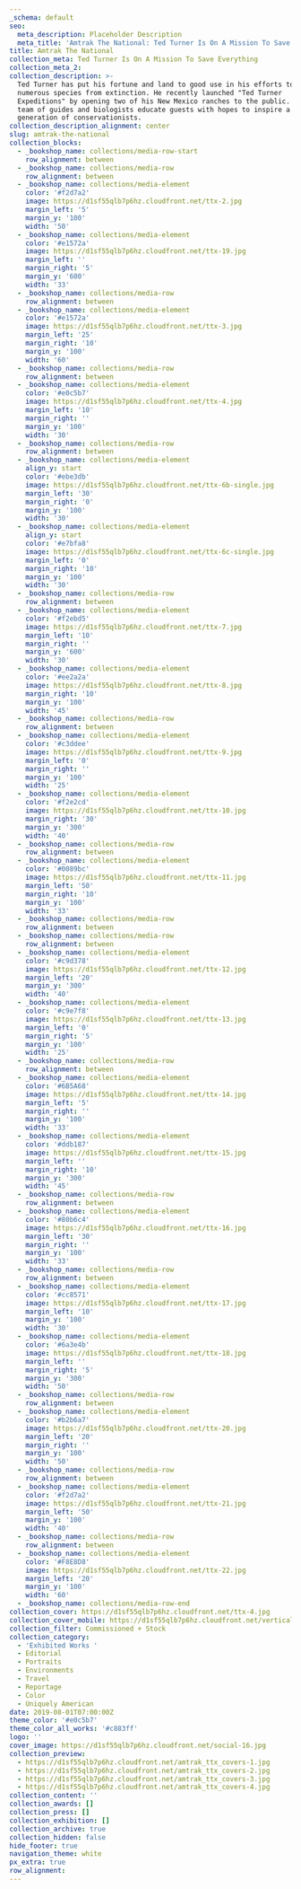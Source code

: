 ```yaml
---
_schema: default
seo:
  meta_description: Placeholder Description
  meta_title: 'Amtrak The National: Ted Turner Is On A Mission To Save Everything'
title: Amtrak The National
collection_meta: Ted Turner Is On A Mission To Save Everything
collection_meta_2:
collection_description: >-
  Ted Turner has put his fortune and land to good use in his efforts to save
  numerous species from extinction. He recently launched "Ted Turner
  Expeditions" by opening two of his New Mexico ranches to the public. There his
  team of guides and biologists educate guests with hopes to inspire a new
  generation of conservationists.
collection_description_alignment: center
slug: amtrak-the-national
collection_blocks:
  - _bookshop_name: collections/media-row-start
    row_alignment: between
  - _bookshop_name: collections/media-row
    row_alignment: between
  - _bookshop_name: collections/media-element
    color: '#f2d7a2'
    image: https://d1sf55qlb7p6hz.cloudfront.net/ttx-2.jpg
    margin_left: '5'
    margin_y: '100'
    width: '50'
  - _bookshop_name: collections/media-element
    color: '#e1572a'
    image: https://d1sf55qlb7p6hz.cloudfront.net/ttx-19.jpg
    margin_left: ''
    margin_right: '5'
    margin_y: '600'
    width: '33'
  - _bookshop_name: collections/media-row
    row_alignment: between
  - _bookshop_name: collections/media-element
    color: '#e1572a'
    image: https://d1sf55qlb7p6hz.cloudfront.net/ttx-3.jpg
    margin_left: '25'
    margin_right: '10'
    margin_y: '100'
    width: '60'
  - _bookshop_name: collections/media-row
    row_alignment: between
  - _bookshop_name: collections/media-element
    color: '#e0c5b7'
    image: https://d1sf55qlb7p6hz.cloudfront.net/ttx-4.jpg
    margin_left: '10'
    margin_right: ''
    margin_y: '100'
    width: '30'
  - _bookshop_name: collections/media-row
    row_alignment: between
  - _bookshop_name: collections/media-element
    align_y: start
    color: '#ebe3db'
    image: https://d1sf55qlb7p6hz.cloudfront.net/ttx-6b-single.jpg
    margin_left: '30'
    margin_right: '0'
    margin_y: '100'
    width: '30'
  - _bookshop_name: collections/media-element
    align_y: start
    color: '#e7bfa8'
    image: https://d1sf55qlb7p6hz.cloudfront.net/ttx-6c-single.jpg
    margin_left: '0'
    margin_right: '10'
    margin_y: '100'
    width: '30'
  - _bookshop_name: collections/media-row
    row_alignment: between
  - _bookshop_name: collections/media-element
    color: '#f2ebd5'
    image: https://d1sf55qlb7p6hz.cloudfront.net/ttx-7.jpg
    margin_left: '10'
    margin_right: ''
    margin_y: '600'
    width: '30'
  - _bookshop_name: collections/media-element
    color: '#ee2a2a'
    image: https://d1sf55qlb7p6hz.cloudfront.net/ttx-8.jpg
    margin_right: '10'
    margin_y: '100'
    width: '45'
  - _bookshop_name: collections/media-row
    row_alignment: between
  - _bookshop_name: collections/media-element
    color: '#c3ddee'
    image: https://d1sf55qlb7p6hz.cloudfront.net/ttx-9.jpg
    margin_left: '0'
    margin_right: ''
    margin_y: '100'
    width: '25'
  - _bookshop_name: collections/media-element
    color: '#f2e2cd'
    image: https://d1sf55qlb7p6hz.cloudfront.net/ttx-10.jpg
    margin_right: '30'
    margin_y: '300'
    width: '40'
  - _bookshop_name: collections/media-row
    row_alignment: between
  - _bookshop_name: collections/media-element
    color: '#0089bc'
    image: https://d1sf55qlb7p6hz.cloudfront.net/ttx-11.jpg
    margin_left: '50'
    margin_right: '10'
    margin_y: '100'
    width: '33'
  - _bookshop_name: collections/media-row
    row_alignment: between
  - _bookshop_name: collections/media-row
    row_alignment: between
  - _bookshop_name: collections/media-element
    color: '#c9d378'
    image: https://d1sf55qlb7p6hz.cloudfront.net/ttx-12.jpg
    margin_left: '20'
    margin_y: '300'
    width: '40'
  - _bookshop_name: collections/media-element
    color: '#c9e7f8'
    image: https://d1sf55qlb7p6hz.cloudfront.net/ttx-13.jpg
    margin_left: '0'
    margin_right: '5'
    margin_y: '100'
    width: '25'
  - _bookshop_name: collections/media-row
    row_alignment: between
  - _bookshop_name: collections/media-element
    color: '#6B5A68'
    image: https://d1sf55qlb7p6hz.cloudfront.net/ttx-14.jpg
    margin_left: '5'
    margin_right: ''
    margin_y: '100'
    width: '33'
  - _bookshop_name: collections/media-element
    color: '#ddb187'
    image: https://d1sf55qlb7p6hz.cloudfront.net/ttx-15.jpg
    margin_left: ''
    margin_right: '10'
    margin_y: '300'
    width: '45'
  - _bookshop_name: collections/media-row
    row_alignment: between
  - _bookshop_name: collections/media-element
    color: '#80b6c4'
    image: https://d1sf55qlb7p6hz.cloudfront.net/ttx-16.jpg
    margin_left: '30'
    margin_right: ''
    margin_y: '100'
    width: '33'
  - _bookshop_name: collections/media-row
    row_alignment: between
  - _bookshop_name: collections/media-element
    color: '#cc8571'
    image: https://d1sf55qlb7p6hz.cloudfront.net/ttx-17.jpg
    margin_left: '10'
    margin_y: '100'
    width: '30'
  - _bookshop_name: collections/media-element
    color: '#6a3e4b'
    image: https://d1sf55qlb7p6hz.cloudfront.net/ttx-18.jpg
    margin_left: ''
    margin_right: '5'
    margin_y: '300'
    width: '50'
  - _bookshop_name: collections/media-row
    row_alignment: between
  - _bookshop_name: collections/media-element
    color: '#b2b6a7'
    image: https://d1sf55qlb7p6hz.cloudfront.net/ttx-20.jpg
    margin_left: '20'
    margin_right: ''
    margin_y: '100'
    width: '50'
  - _bookshop_name: collections/media-row
    row_alignment: between
  - _bookshop_name: collections/media-element
    color: '#f2d7a2'
    image: https://d1sf55qlb7p6hz.cloudfront.net/ttx-21.jpg
    margin_left: '50'
    margin_y: '100'
    width: '40'
  - _bookshop_name: collections/media-row
    row_alignment: between
  - _bookshop_name: collections/media-element
    color: '#F8E8D8'
    image: https://d1sf55qlb7p6hz.cloudfront.net/ttx-22.jpg
    margin_left: '20'
    margin_y: '100'
    width: '60'
  - _bookshop_name: collections/media-row-end
collection_cover: https://d1sf55qlb7p6hz.cloudfront.net/ttx-4.jpg
collection_cover_mobile: https://d1sf55qlb7p6hz.cloudfront.net/verticalcovers-17.jpg
collection_filter: Commissioned + Stock
collection_category:
  - 'Exhibited Works '
  - Editorial
  - Portraits
  - Environments
  - Travel
  - Reportage
  - Color
  - Uniquely American
date: 2019-08-01T07:00:00Z
theme_color: '#e0c5b7'
theme_color_all_works: '#c883ff'
logo: ''
cover_image: https://d1sf55qlb7p6hz.cloudfront.net/social-16.jpg
collection_preview:
  - https://d1sf55qlb7p6hz.cloudfront.net/amtrak_ttx_covers-1.jpg
  - https://d1sf55qlb7p6hz.cloudfront.net/amtrak_ttx_covers-2.jpg
  - https://d1sf55qlb7p6hz.cloudfront.net/amtrak_ttx_covers-3.jpg
  - https://d1sf55qlb7p6hz.cloudfront.net/amtrak_ttx_covers-4.jpg
collection_content: ''
collection_awards: []
collection_press: []
collection_exhibition: []
collection_archive: true
collection_hidden: false
hide_footer: true
navigation_theme: white
px_extra: true
row_alignment:
---
```

